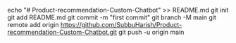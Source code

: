 echo "# Product-recommendation-Custom-Chatbot" >> README.md
git init
git add README.md
git commit -m "first commit"
git branch -M main
git remote add origin https://github.com/SubbuHarish/Product-recommendation-Custom-Chatbot.git
git push -u origin main
